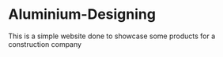 # Aluminium-Designing
This is a simple website done to showcase some products for a construction company
